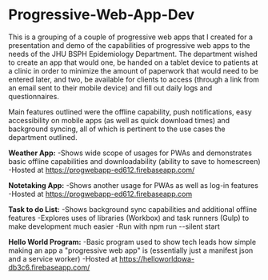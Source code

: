 # Progressive-Web-App-Dev

This is a grouping of a couple of progressive web apps that I created for a presentation and demo of the capabilities of progressive web apps to the needs of the JHU BSPH Epidemiology Department. The department wished to create an app that would one, be handed on a tablet device to patients at a clinic in order to minimize the amount of paperwork that would need to be entered later, and two, be available for clients to access (through a link from an email sent to their mobile device) and fill out daily logs and questionnaires. 

Main features outlined were the offline capability, push notifications, easy accessibility on mobile apps (as well as quick download times) and background syncing, all of which is pertinent to the use cases the department outlined.

 **Weather App:**
    -Shows wide scope of usages for PWAs and demonstrates basic offline capabilities and downloadability (ability to save to homescreen)
    -Hosted at https://progwebapp-ed612.firebaseapp.com/
 
 **Notetaking App:**
    -Shows another usage for PWAs as well as log-in features
    -Hosted at https://progwebapp-ed612.firebaseapp.com
 
 **Task to do List:**
    -Shows background sync capabilities and additional offline features
    -Explores uses of libraries (Workbox) and task runners (Gulp) to make development much easier
    -Run with npm run --silent start
    
 **Hello World Program:**
    -Basic program used to show tech leads how simple making an app a "progressive web app" is (essentially just a manifest       json and a service worker)
    -Hosted at https://helloworldpwa-db3c6.firebaseapp.com/

